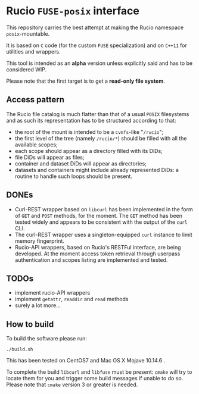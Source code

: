 # Rucio `FUSE-posix` interface

This repository carries the best attempt at making the Rucio namespace `posix`-mountable.

It is based on `C` code (for the custom `FUSE` specialization) and on `C++11` for utilities and wrappers.

This tool is intended as an **alpha** version unless explicitly said and has to be considered WIP.

Please note that the first target is to get a **read-only file system**.

## Access pattern
The Rucio file catalog is much flatter than that of a usual `POSIX` filesystems and as such its representation has to be structured according to that:

- the root of the mount is intended to be a `cvmfs`-like "`/rucio`";
- the first level of the tree (namely `/rucio/*`) should be filled with all the available scopes;
- each scope should appear as a directory filled with its DiDs;
- file DiDs will appear as files;
- container and dataset DiDs will appear as directories;
- datasets and containers might include already represented DiDs: a routine to handle such loops should be present.

## DONEs
- Curl-REST wrapper based on `libcurl` has been implemented in the form of `GET` and `POST` methods, for the moment. The `GET` method has been tested widely and appears to be consistent with the output of the `curl` CLI.
- The curl-REST wrapper uses a singleton-equipped `curl` instance to limit memory fingerprint.
- Rucio-API wrappers, based on Rucio's RESTFul interface, are being developed. At the moment access token retrieval through userpass authentication and scopes listing are implemented and tested.


## TODOs
- implement rucio-API wrappers
- implement `getattr`, `readdir` and `read` methods
- surely a lot more...

## How to build
To build the software please run:

```[shell]
./build.sh
```

This has been tested on CentOS7 and Mac OS X Mojave 10.14.6 .

To complete the build `libcurl` and `libfuse` must be present:
`cmake` will try to locate them for you and trigger some build messages if unable to do so.
Please note that `cmake` version 3 or greater is needed.
